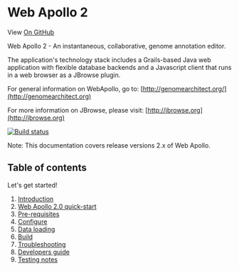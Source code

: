 # Web Apollo 2

View <a href="https://github.com/GMOD/Apollo/blob/master/docs/index.md">On GitHub</a>

Web Apollo 2 - An instantaneous, collaborative, genome annotation editor.

The application's technology stack includes a Grails-based Java web application with flexible database backends and a
Javascript client that runs in a web browser as a JBrowse plugin.

For general information on WebApollo, go to: 
[http://genomearchitect.org/](http://genomearchitect.org)

For more information on JBrowse, please visit:
[http://jbrowse.org](http://jbrowse.org)

[![Build status](https://travis-ci.org/GMOD/Apollo.png?branch=master)](https://travis-ci.org/GMOD/Apollo)

Note: This documentation covers release versions 2.x of Web Apollo.



## Table of contents

Let's get started!

1. [Introduction](Introduction.md)
2. [Web Apollo 2.0 quick-start](Apollo2Build.md)
3. [Pre-requisites](Prerequisites.md)
4. [Configure](Configure.md)
5. [Data loading](Data_loading.md)
6. [Build](Build.md)
7. [Troubleshooting](Troubleshooting.md)
8. [Developers guide](Developer.md)
9. [Testing notes](Testing_notes.md)
